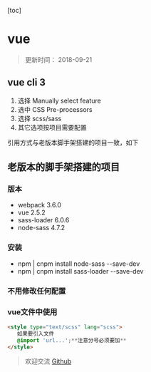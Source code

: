 [toc]

# vue
> 更新时间： 2018-09-21
## vue cli 3
1. 选择 Manually select feature
2. 选中 CSS Pre-processors
3. 选择 scss/sass
4. 其它选项按项目需要配置

引用方式与老版本脚手架搭建的项目一致，如下

## 老版本的脚手架搭建的项目
### 版本
- webpack 3.6.0
- vue 2.5.2
- sass-loader 6.0.6
- node-sass 4.7.2

### 安装
- npm | cnpm install node-sass --save-dev
- npm | cnpm install sass-loader --save-dev

### 不用修改任何配置

### vue文件中使用

```html
<style type="text/scss" lang="scss">
   如果要引入文件
   @import 'url...';**注意分号必须要加**
</style>
```

> 欢迎交流 [Github](https://github.com/WarrenHewitt/blog/issues)